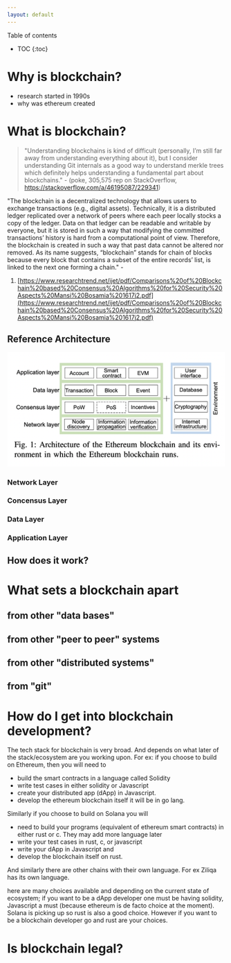 ```yaml
---
layout: default
---
```


Table of contents
* TOC
{:toc}

# Why is blockchain?

- research started in 1990s
- why was ethereum created

# What is blockchain?

> "Understanding blockchains is kind of difficult (personally, I’m still far away from understanding everything about it), but I consider understanding Git internals as a good way to understand merkle trees which definitely helps understanding a fundamental part about blockchains." - (poke, 305,575 rep on StackOverflow, https://stackoverflow.com/a/46195087/229341)


"The blockchain is a decentralized technology that allows users to exchange transactions (e.g., digital assets). Technically, it is a distributed ledger replicated over a network of peers where each peer locally stocks a copy of the ledger. Data on that ledger can be readable and writable by everyone, but it is stored in such a way that modifying the committed transactions’ history is hard from a computational point of view. Therefore, the blockchain is created in such a way that past data cannot be altered nor removed. As its name suggests, “blockchain” stands for chain of blocks because every block that contains a subset of the entire records’ list, is linked to the next one forming a chain." - 


1. [https://www.researchtrend.net/ijet/pdf/Comparisons%20of%20Blockchain%20based%20Consensus%20Algorithms%20for%20Security%20Aspects%20Mansi%20Bosamia%201617j2.pdf](https://www.researchtrend.net/ijet/pdf/Comparisons%20of%20Blockchain%20based%20Consensus%20Algorithms%20for%20Security%20Aspects%20Mansi%20Bosamia%201617j2.pdf)


## Reference Architecture

![Architecture of Ethereum Blockchain](../assets/images/ethereum_archi.png)

### Network Layer

### Concensus Layer

### Data Layer

### Application Layer

## How does it work?

# What sets a blockchain apart

## from other "data bases"

## from other "peer to peer" systems

## from other "distributed systems"

## from "git"

# How do I get into blockchain development?

The tech stack for blockchain is very broad. And depends on what later of the stack/ecosystem are you working upon. For ex: if you choose to build on Ethereum, then you will need to

- build the smart contracts in a language called Solidity
- write test cases in either solidity or Javascript
- create your distributed app (dApp) in Javascript.
- develop the ethereum blockchain itself it will be in go lang.

Similarly if you choose to build on Solana you will

- need to build your programs (equivalent of ethereum smart contracts) in either rust or c. They may add more language later
- write your test cases in rust, c, or javascript
- write your dApp in Javascript and
- develop the blockchain itself on rust.

And similarly there are other chains with their own language. For ex Ziliqa has its own language.

here are many choices available and depending on the current state of ecosystem; if you want to be a dApp developer one must be having solidity, Javascript a must (because ethereum is de facto choice at the moment). Solana is picking up so rust is also a good choice. However if you want to be a blockchain developer go and rust are your choices.

# Is blockchain legal?